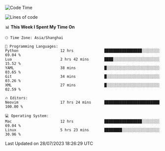<!--START_SECTION:waka-->
![Code Time](http://img.shields.io/badge/Code%20Time-1%2C466%20hrs%201%20min-blue)

![Lines of code](https://img.shields.io/badge/From%20Hello%20World%20I%27ve%20Written-271.8%20thousand%20lines%20of%20code-blue)

📊 **This Week I Spent My Time On** 

```text
🕑︎ Time Zone: Asia/Shanghai

💬 Programming Languages: 
Python                   12 hrs              █████████████████░░░░░░░░   69.04 % 
Lua                      2 hrs 42 mins       ████░░░░░░░░░░░░░░░░░░░░░   15.52 % 
YAML                     38 mins             █░░░░░░░░░░░░░░░░░░░░░░░░   03.65 % 
Git                      34 mins             █░░░░░░░░░░░░░░░░░░░░░░░░   03.26 % 
XML                      27 mins             █░░░░░░░░░░░░░░░░░░░░░░░░   02.59 % 

🔥 Editors: 
Neovim                   17 hrs 24 mins      █████████████████████████   100.00 % 

💻 Operating System: 
Mac                      12 hrs              █████████████████░░░░░░░░   69.04 % 
Linux                    5 hrs 23 mins       ████████░░░░░░░░░░░░░░░░░   30.96 % 
```


 Last Updated on 28/07/2023 18:26:29 UTC
<!--END_SECTION:waka-->
